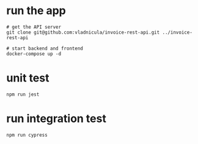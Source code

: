# run the app

```
# get the API server
git clone git@github.com:vladnicula/invoice-rest-api.git ../invoice-rest-api

# start backend and frontend
docker-compose up -d
```
# unit test 
```
npm run jest
```

# run integration test
```
npm run cypress
```